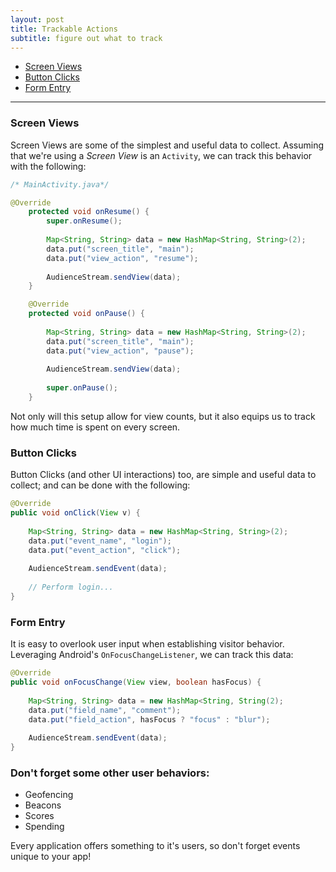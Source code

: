 ```yaml
---
layout: post
title: Trackable Actions
subtitle: figure out what to track
---
```


* [Screen Views](trackable-actions.html#screen-views)
* [Button Clicks](trackable-actions.html#button-clicks)
* [Form Entry](trackable-actions.html#form-entry)

<hr/>

<!--more--> 

### <span id="screen-views"/> Screen Views

Screen Views are some of the simplest and useful data to collect. Assuming that we&apos;re using a *Screen View* is an ```Activity```, we can track this behavior with the following: 

```java
/* MainActivity.java*/

@Override
    protected void onResume() {
        super.onResume();
		
		Map<String, String> data = new HashMap<String, String>(2);
		data.put("screen_title", "main");
		data.put("view_action", "resume");
		
		AudienceStream.sendView(data);
    }

    @Override
    protected void onPause() {
		
		Map<String, String> data = new HashMap<String, String>(2);
		data.put("screen_title", "main");
		data.put("view_action", "pause");
		
		AudienceStream.sendView(data);
		
        super.onPause();
    }
```

Not only will this setup allow for view counts, but it also equips us to track how much time is spent on every screen. 

### <span id="button-clicks"/> Button Clicks

Button Clicks (and other UI interactions) too, are simple and useful data to collect; and can be done with the following:  

```java
@Override
public void onClick(View v) {
	
	Map<String, String> data = new HashMap<String, String>(2);
	data.put("event_name", "login");
	data.put("event_action", "click");
	
	AudienceStream.sendEvent(data);
	
	// Perform login...
}
```

### <span id="form-entry"/> Form Entry

It is easy to overlook user input when establishing visitor behavior. Leveraging Android&apos;s ```OnFocusChangeListener```, we can track this data:  

```java
@Override
public void onFocusChange(View view, boolean hasFocus) {
	
	Map<String, String> data = new HashMap<String, String(2);
	data.put("field_name", "comment");
	data.put("field_action", hasFocus ? "focus" : "blur");
	
	AudienceStream.sendEvent(data);
}
```

### Don&apos;t forget some other user behaviors: 

* Geofencing
* Beacons
* Scores
* Spending 

Every application offers something to it&apos;s users, so don&apos;t forget events unique to your app!